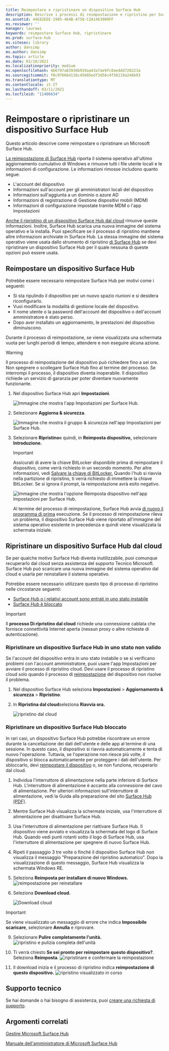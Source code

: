 ```yaml
---
title: Reimpostare o ripristinare un dispositivo Surface Hub
description: Descrive i processi di reimpostazione e ripristino per Surface Hub e fornisce istruzioni.
ms.assetid: 44E82EEE-1905-464B-A758-C2A1463909FF
ms.reviewer: ''
manager: laurawi
keywords: reimpostare Surface Hub, ripristinare
ms.prod: surface-hub
ms.sitesec: library
author: dansimp
ms.author: dansimp
ms.topic: article
ms.date: 03/10/2021
ms.localizationpriority: medium
ms.openlocfilehash: 4b6797a83936b919aa43a7ae9fc8ae4dd720223a
ms.sourcegitcommit: f0c976664116c45605edf3d56c4f58119a246b93
ms.translationtype: MT
ms.contentlocale: it-IT
ms.lasthandoff: 03/11/2021
ms.locfileid: "11406634"
---
```

# <a name="reset-or-recover-a-surface-hub"></a>Reimpostare o ripristinare un dispositivo Surface Hub

Questo articolo descrive come reimpostare o ripristinare un Microsoft Surface Hub.  

[La reimpostazione di Surface Hub](#reset-a-surface-hub) riporta il sistema operativo all'ultimo aggiornamento cumulativo di Windows e rimuove tutti i file utente locali e le informazioni di configurazione. Le informazioni rimosse includono quanto segue:

- L'account del dispositivo
- Informazioni sull'account per gli amministratori locali del dispositivo
- Informazioni sull'aggiunta a un dominio o azure AD
- Informazioni di registrazione di Gestione dispositivi mobili (MDM)
- Informazioni di configurazione impostate tramite MDM o l'app Impostazioni

[Anche il ripristino di un dispositivo Surface Hub dal cloud](#recover-a-surface-hub-from-the-cloud) rimuove queste informazioni. Inoltre, Surface Hub scarica una nuova immagine del sistema operativo e la installa. Puoi specificare se il processo di ripristino mantiene altre informazioni archiviate in Surface Hub. La stessa immagine del sistema operativo viene usata dallo strumento di ripristino [di Surface Hub](surface-hub-recovery-tool.md) se devi ripristinare un dispositivo Surface Hub per il quale nessuna di queste opzioni può essere usata.

## <a name="reset-a-surface-hub"></a>Reimpostare un dispositivo Surface Hub

Potrebbe essere necessario reimpostare Surface Hub per motivi come i seguenti:

- Si sta ripulindo il dispositivo per un nuovo spazio riunioni e si desidera riconfigurarlo.
- Vuoi modificare la modalità di gestione locale del dispositivo.
- Il nome utente o la password dell'account del dispositivo o dell'account amministratore è stato perso.
- Dopo aver installato un aggiornamento, le prestazioni del dispositivo diminuiscono.

Durante il processo di reimpostazione, se viene visualizzata una schermata vuota per lunghi periodi di tempo, attendere e non eseguire alcuna azione.

> [!WARNING]
> Il processo di reimpostazione del dispositivo può richiedere fino a sei ore. Non spegnere o scollegare Surface Hub fino al termine del processo. Se interrompi il processo, il dispositivo diventa inoperabile. Il dispositivo richiede un servizio di garanzia per poter diventare nuovamente funzionante.

1. Nel dispositivo Surface Hub apri **Impostazioni**.

   ![Immagine che mostra l'app Impostazioni per Surface Hub.](images/sh-settings.png)

2. Selezionare **Aggiorna & sicurezza**.

   ![Immagine che mostra il gruppo & sicurezza nell'app Impostazioni per Surface Hub.](images/sh-settings-update-security.png)

3. Selezionare **Ripristino**e quindi, in **Reimposta dispositivo,** selezionare **Introduzione.**

   > [!IMPORTANT]
   > Assicurati di avere la chiave BitLocker disponibile prima di reimpostare il dispositivo, come verrà richiesto in un secondo momento. Per altre informazioni, vedi [Salvare la chiave di BitLocker.](save-bitlocker-key-surface-hub.md) Quando l'hub si riavvia nella partizione di ripristino, ti verrà richiesto di immettere la chiave BitLocker. Se si ignora il prompt, la reimpostazione avrà esito negativo.
   
   ![Immagine che mostra l'opzione Reimposta dispositivo nell'app Impostazioni per Surface Hub.](images/sh-settings-reset-device.png)

   Al termine del processo di reimpostazione, Surface Hub avvia [di nuovo il programma di prima](first-run-program-surface-hub.md) esecuzione. Se il processo di reimpostazione rileva un problema, il dispositivo Surface Hub viene riportato all'immagine del sistema operativo esistente in precedenza e quindi viene visualizzata la schermata iniziale.

<span id="cloud-recovery" />

## <a name="recover-a-surface-hub-from-the-cloud"></a>Ripristinare un dispositivo Surface Hub dal cloud

Se per qualche motivo Surface Hub diventa inutilizzabile, puoi comunque recuperarlo dal cloud senza assistenza del supporto Tecnico Microsoft. Surface Hub può scaricare una nuova immagine del sistema operativo dal cloud e usarla per reinstallare il sistema operativo.

Potrebbe essere necessario utilizzare questo tipo di processo di ripristino nelle circostanze seguenti:

- [Surface Hub o i relativi account sono entrati in uno stato instabile](#recover-a-surface-hub-in-a-bad-state)
- [Surface Hub è bloccato](#recover-a-locked-surface-hub)

>[!IMPORTANT]
>Il **processo Di ripristino dal cloud** richiede una connessione cablata che fornisce connettività Internet aperta (nessun proxy o altre richieste di autenticazione).

### <a name="recover-a-surface-hub-in-a-bad-state"></a>Ripristinare un dispositivo Surface Hub in uno stato non valido

Se l'account del dispositivo entra in uno stato instabile o se si verificano problemi con l'account amministratore, puoi usare l'app Impostazioni per avviare il processo di ripristino cloud. Devi usare il processo di ripristino cloud solo quando il processo di [reimpostazione](#reset-a-surface-hub) del dispositivo non risolve il problema.

1. Nel dispositivo Surface Hub seleziona **Impostazioni** &gt; **Aggiornamento & sicurezza** &gt; **Ripristino**.

2. In **Ripristina dal cloud**seleziona **Riavvia ora.**

   ![ripristino dal cloud](images/recover-from-the-cloud.png)

### <a name="recover-a-locked-surface-hub"></a>Ripristinare un dispositivo Surface Hub bloccato

In rari casi, un dispositivo Surface Hub potrebbe riscontrare un errore durante la cancellazione dei dati dell'utente e delle app al termine di una sessione. In questo caso, il dispositivo si riavvia automaticamente e tenta di nuovo l'operazione. Tuttavia, se l'operazione non riesce più volte, il dispositivo si blocca automaticamente per proteggere i dati dell'utente. Per sbloccarlo, devi [reimpostare il dispositivo](#reset-a-surface-hub) o, se non funziona, recuperarlo dal cloud.

1. Individua l'interruttore di alimentazione nella parte inferiore di Surface Hub. L'interruttore di alimentazione è accanto alla connessione del cavo di alimentazione. Per ulteriori informazioni sull'interruttore di alimentazione, vedi la Guida alla preparazione del sito [Surface Hub (PDF)](surface-hub-site-readiness-guide.md).

2. Mentre Surface Hub visualizza la schermata iniziale, usa l'interruttore di alimentazione per disattivare Surface Hub.

3. Usa l'interruttore di alimentazione per riattivare Surface Hub. Il dispositivo viene avviato e visualizza la schermata del logo di Surface Hub. Quando vedi punti rotanti sotto il logo di Surface Hub, usa l'interruttore di alimentazione per spegnere di nuovo Surface Hub.  

4. Ripeti il passaggio 3 tre volte o finché il dispositivo Surface Hub non visualizza il messaggio "Preparazione del ripristino automatico". Dopo la visualizzazione di questo messaggio, Surface Hub visualizza la schermata Windows RE.

 
5. Seleziona **Reimposta per installare di nuovo Windows.** 
![reimpostazione per reinstallare](images/recover-from-cloud.png)

8. Seleziona **Download cloud.** 

   ![Download cloud](images/recover-cloud-download.png)

>[!IMPORTANT]
>Se viene visualizzato un messaggio di errore che indica **Impossibile scaricare**, selezionare **Annulla** e riprovare.

9. Selezionare **Pulire completamente l'unità.**  
![ ripristino e pulizia completa dell'unità](images/recover-fully-clean-drive.png)

10. Ti verrà chiesto **Se sei pronto per reimpostare questo dispositivo?**. Seleziona **Reimposta**. 
![ripristinare e confermare la reimpostazione](images/recover-confirm-reset.png)

11. Il download inizia e il processo di ripristino indica **reimpostazione di questo dispositivo.** 
![ripristino visualizzato in corso](images/recover-in-progress.png)

## <a name="contact-support"></a>Supporto tecnico

Se hai domande o hai bisogno di assistenza, puoi [creare una richiesta di supporto](https://support.microsoft.com/supportforbusiness/productselection).


## <a name="related-topics"></a>Argomenti correlati

[Gestire Microsoft Surface Hub](manage-surface-hub.md)

[Manuale dell'amministratore di Microsoft Surface Hub](surface-hub-administrators-guide.md)
